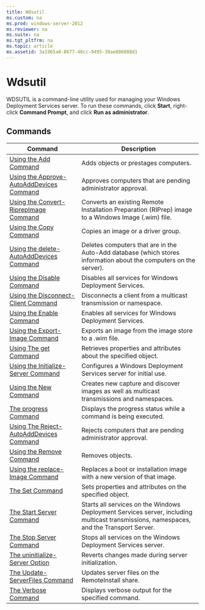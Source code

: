 ```yaml
---
title: Wdsutil
ms.custom: na
ms.prod: windows-server-2012
ms.reviewer: na
ms.suite: na
ms.tgt_pltfrm: na
ms.topic: article
ms.assetid: 3a1965a0-8677-40cc-9495-30ae806808d1
---
```

# Wdsutil
WDSUTIL is a command\-line utility used for managing your Windows Deployment Services server. To run these commands, click **Start**, right\-click **Command Prompt**, and click **Run as administrator**.  
  
## Commands  
  
|Command|Description|  
|-----------|---------------|  
|[Using the Add Command](../Topic/Using-the-Add-Command.md)|Adds objects or prestages computers.|  
|[Using the Approve-AutoAddDevices Command](../Topic/Using-the-Approve-AutoAddDevices-Command.md)|Approves computers that are pending administrator approval.|  
|[Using the Convert-RiprepImage Command](../Topic/Using-the-Convert-RiprepImage-Command.md)|Converts an existing Remote Installation Preparation \(RIPrep\) image to a Windows Image \(.wim\) file.|  
|[Using the Copy Command](../Topic/Using-the-Copy-Command.md)|Copies an image or a driver group.|  
|[Using the delete-AutoAddDevices Command](../Topic/Using-the-delete-AutoAddDevices-Command.md)|Deletes computers that are in the Auto\-Add database \(which stores information about the computers on the server\).|  
|[Using the Disable Command](../Topic/Using-the-Disable-Command.md)|Disables all services for Windows Deployment Services.|  
|[Using the Disconnect-Client Command](../Topic/Using-the-Disconnect-Client-Command.md)|Disconnects a client from a multicast transmission or namespace.|  
|[Using the Enable Command](../Topic/Using-the-Enable-Command.md)|Enables all services for Windows Deployment Services.|  
|[Using the Export-Image Command](../Topic/Using-the-Export-Image-Command.md)|Exports an image from the image store to a .wim file.|  
|[Using The get Command](../Topic/Using-The-get-Command.md)|Retrieves properties and attributes about the specified object.|  
|[Using the Initialize-Server Command](../Topic/Using-the-Initialize-Server-Command.md)|Configures a Windows Deployment Services server for initial use.|  
|[Using the New Command](../Topic/Using-the-New-Command.md)|Creates new capture and discover images as well as multicast transmissions and namespaces.|  
|[The progress Command](../Topic/The-progress-Command.md)|Displays the progress status while a command is being executed.|  
|[Using The Reject-AutoAddDevices Command](../Topic/Using-The-Reject-AutoAddDevices-Command.md)|Rejects computers that are pending administrator approval.|  
|[Using the Remove Command](../Topic/Using-the-Remove-Command.md)|Removes objects.|  
|[Using the replace-Image Command](../Topic/Using-the-replace-Image-Command.md)|Replaces a boot or installation image with a new version of that image.|  
|[The Set Command](../Topic/The-Set-Command.md)|Sets properties and attributes on the specified object.|  
|[The Start Server Command](../Topic/The-Start-Server-Command.md)|Starts all services on the Windows Deployment Services server, including multicast transmissions, namespaces, and the Transport Server.|  
|[The Stop Server Command](../Topic/The-Stop-Server-Command.md)|Stops all services on the Windows Deployment Services server.|  
|[The uninitialize-Server Option](../Topic/The-uninitialize-Server-Option.md)|Reverts changes made during server initialization.|  
|[The Update-ServerFiles Command](../Topic/The-Update-ServerFiles-Command.md)|Updates server files on the RemoteInstall share.|  
|[The Verbose Command](../Topic/The-Verbose-Command.md)|Displays verbose output for the specified command.|  
  
